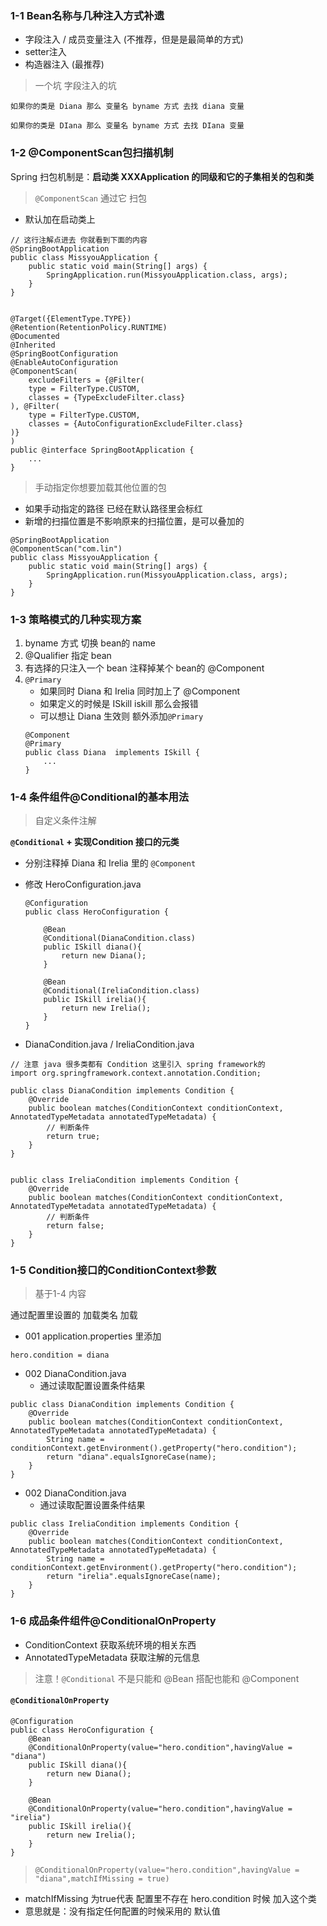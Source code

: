 ### 1-1 Bean名称与几种注入方式补遗

- 字段注入 / 成员变量注入 (不推荐，但是是最简单的方式)
- setter注入
- 构造器注入 (最推荐)

> 一个坑 字段注入的坑

```
如果你的类是 Diana 那么 变量名 byname 方式 去找 diana 变量

如果你的类是 DIana 那么 变量名 byname 方式 去找 DIana 变量
```

### 1-2 @ComponentScan包扫描机制

Spring 扫包机制是：**启动类 XXXApplication 的同级和它的子集相关的包和类**

> `@ComponentScan` 通过它 扫包

- 默认加在启动类上

```
// 这行注解点进去 你就看到下面的内容
@SpringBootApplication
public class MissyouApplication {
    public static void main(String[] args) {
        SpringApplication.run(MissyouApplication.class, args);
    }
}


@Target({ElementType.TYPE})
@Retention(RetentionPolicy.RUNTIME)
@Documented
@Inherited
@SpringBootConfiguration
@EnableAutoConfiguration
@ComponentScan(
    excludeFilters = {@Filter(
    type = FilterType.CUSTOM,
    classes = {TypeExcludeFilter.class}
), @Filter(
    type = FilterType.CUSTOM,
    classes = {AutoConfigurationExcludeFilter.class}
)}
)
public @interface SpringBootApplication {
    ...
}
```

> 手动指定你想要加载其他位置的包

- 如果手动指定的路径 已经在默认路径里会标红
- 新增的扫描位置是不影响原来的扫描位置，是可以叠加的

```
@SpringBootApplication
@ComponentScan("com.lin")
public class MissyouApplication {
    public static void main(String[] args) {
        SpringApplication.run(MissyouApplication.class, args);
    }
}
```

### 1-3 策略模式的几种实现方案

1. byname 方式 切换 bean的 name
2. @Qualifier 指定 bean
3. 有选择的只注入一个 bean 注释掉某个 bean的 @Component
4. `@Primary` 
    - 如果同时 Diana 和 Irelia 同时加上了 @Component
    - 如果定义的时候是 ISkill iskill 那么会报错
    - 可以想让 Diana 生效则 额外添加`@Primary`
    ```
    @Component
    @Primary
    public class Diana  implements ISkill {
        ...
    }
    ```
    
### 1-4 条件组件@Conditional的基本用法

> 自定义条件注解

**`@Conditional` + 实现Condition 接口的元类**

- 分别注释掉 Diana 和 Irelia 里的 `@Component`

- 修改 HeroConfiguration.java 
    ```
    @Configuration
    public class HeroConfiguration {
    
        @Bean
        @Conditional(DianaCondition.class)
        public ISkill diana(){
            return new Diana();
        }
    
        @Bean
        @Conditional(IreliaCondition.class)
        public ISkill irelia(){
            return new Irelia();
        }
    }
    ```
- DianaCondition.java / IreliaCondition.java
```
// 注意 java 很多类都有 Condition 这里引入 spring framework的
import org.springframework.context.annotation.Condition;

public class DianaCondition implements Condition {
    @Override
    public boolean matches(ConditionContext conditionContext, AnnotatedTypeMetadata annotatedTypeMetadata) {
        // 判断条件
        return true;
    }
}


public class IreliaCondition implements Condition {
    @Override
    public boolean matches(ConditionContext conditionContext, AnnotatedTypeMetadata annotatedTypeMetadata) {
        // 判断条件
        return false;
    }
}
```

### 1-5 Condition接口的ConditionContext参数

> 基于1-4 内容

通过配置里设置的 加载类名 加载

- 001 application.properties 里添加

```
hero.condition = diana
```

- 002 DianaCondition.java
    - 通过读取配置设置条件结果

```
public class DianaCondition implements Condition {
    @Override
    public boolean matches(ConditionContext conditionContext, AnnotatedTypeMetadata annotatedTypeMetadata) {
        String name = conditionContext.getEnvironment().getProperty("hero.condition");
        return "diana".equalsIgnoreCase(name);
    }
}
```

- 002 DianaCondition.java
    - 通过读取配置设置条件结果

```
public class IreliaCondition implements Condition {
    @Override
    public boolean matches(ConditionContext conditionContext, AnnotatedTypeMetadata annotatedTypeMetadata) {
        String name = conditionContext.getEnvironment().getProperty("hero.condition");
        return "irelia".equalsIgnoreCase(name);
    }
}
```

### 1-6 成品条件组件@ConditionalOnProperty

- ConditionContext 获取系统环境的相关东西
- AnnotatedTypeMetadata 获取注解的元信息

>  注意！`@Conditional` 不是只能和 @Bean 搭配也能和 @Component

#### `@ConditionalOnProperty`

```
@Configuration
public class HeroConfiguration {
    @Bean
    @ConditionalOnProperty(value="hero.condition",havingValue = "diana")
    public ISkill diana(){
        return new Diana();
    }

    @Bean
    @ConditionalOnProperty(value="hero.condition",havingValue = "irelia")
    public ISkill irelia(){
        return new Irelia();
    }
}
```

> `@ConditionalOnProperty(value="hero.condition",havingValue = "diana",matchIfMissing = true)`

- matchIfMissing 为true代表 配置里不存在 hero.condition 时候 加入这个类
- 意思就是：没有指定任何配置的时候采用的 默认值




